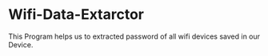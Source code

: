 # Wifi-Data-Extarctor
This Program helps us to extracted password of all wifi devices saved in our Device.
